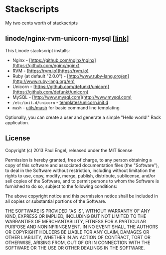 # Stackscripts

My two cents worth of stackscripts

## linode/nginx-rvm-unicorn-mysql [[link]](https://www.linode.com/stackscripts/view/?StackScriptID=7163)

This Linode stackscript installs:

- Nginx - [https://github.com/nginx/nginx](https://github.com/nginx/nginx)
- RVM - [https://rvm.io](https://rvm.io)
- Ruby (at default "2.0.0") - [http://www.ruby-lang.org/en](http://www.ruby-lang.org/en)
- Unicorn - [https://github.com/defunkt/unicorn](https://github.com/defunkt/unicorn)
- MySQL - [http://www.mysql.com](http://www.mysql.com)
- `/etc/init.d/unicorn` - [templates/unicorn.init.d](https://github.com/archan937/stackscripts/blob/master/templates/unicorn.init.d)
- `mash` - [utils/mash](https://github.com/archan937/stackscripts/blob/master/utils/mash) for basic command line templating

Optionally, you can create a user and generate a simple "Hello world!" Rack application.

## License

Copyright (c) 2013 Paul Engel, released under the MIT license

Permission is hereby granted, free of charge, to any person obtaining a copy of this software and associated documentation files (the "Software"), to deal in the Software without restriction, including without limitation the rights to use, copy, modify, merge, publish, distribute, sublicense, and/or sell copies of the Software, and to permit persons to whom the Software is furnished to do so, subject to the following conditions:

The above copyright notice and this permission notice shall be included in all copies or substantial portions of the Software.

THE SOFTWARE IS PROVIDED "AS IS", WITHOUT WARRANTY OF ANY KIND, EXPRESS OR IMPLIED, INCLUDING BUT NOT LIMITED TO THE WARRANTIES OF MERCHANTABILITY, FITNESS FOR A PARTICULAR PURPOSE AND NONINFRINGEMENT. IN NO EVENT SHALL THE AUTHORS OR COPYRIGHT HOLDERS BE LIABLE FOR ANY CLAIM, DAMAGES OR OTHER LIABILITY, WHETHER IN AN ACTION OF CONTRACT, TORT OR OTHERWISE, ARISING FROM, OUT OF OR IN CONNECTION WITH THE SOFTWARE OR THE USE OR OTHER DEALINGS IN THE SOFTWARE.